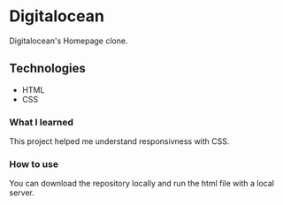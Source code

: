 # Digitalocean

Digitalocean's Homepage clone.

## Technologies

* HTML
* CSS

### What I learned

This project helped me understand responsivness with CSS.

### How to use

You can download the repository locally and run the html file with a local server.
